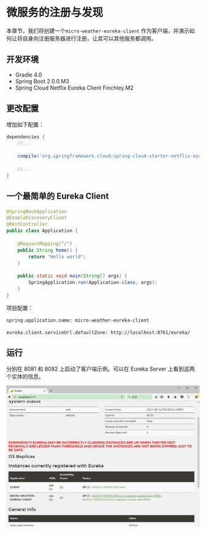 # 微服务的注册与发现

本章节，我们将创建一个`micro-weather-eureka-client` 作为客户端，并演示如何让将自身向注册服务器进行注册，让其可以其他服务都调用。

## 开发环境

* Gradle 4.0
* Spring Boot 2.0.0.M3
* Spring Cloud Netflix Eureka Client Finchley.M2


## 更改配置

增加如下配置：

```groovy
dependencies {
    //...

	compile('org.springframework.cloud:spring-cloud-starter-netflix-eureka-client')

	//...
}
```

## 一个最简单的 Eureka Client

```java
@SpringBootApplication
@EnableDiscoveryClient
@RestController
public class Application {

    @RequestMapping("/")
    public String home() {
        return "Hello world";
    }

	public static void main(String[] args) {
		SpringApplication.run(Application.class, args);
	}
}
```

项目配置：

```
spring.application.name: micro-weather-eureka-client

eureka.client.serviceUrl.defaultZone: http://localhost:8761/eureka/
```

## 运行

分别在 8081 和 8082 上启动了客户端示例。可以在 Eureka Server 上看到这两个实体的信息。

![eurake-client](../../images/register-discover/eurake-client.jpg)